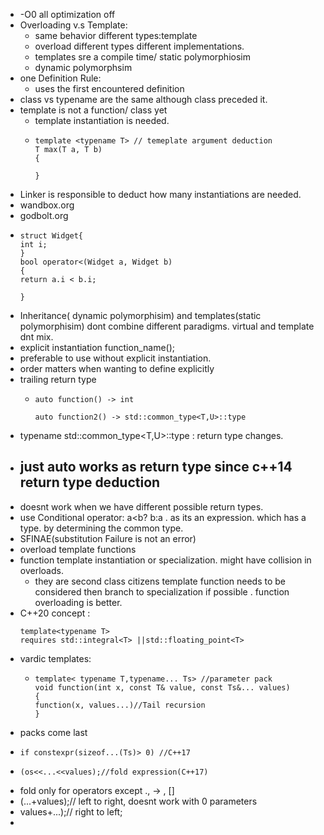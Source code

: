 - -O0 all optimization off
- Overloading v.s Template:
	- same behavior different types:template
	- overload different types different implementations.
	- templates sre a compile time/ static polymorphiosim
	- dynamic polymorphsim
- one Definition Rule:
	- uses the first encountered definition
- class vs typename are the same although class preceded it.
- template is not a function/ class yet
	- template instantiation is needed.
	- ```template declartion
	  template <typename T> // temeplate argument deduction
	  T max(T a, T b)
	  {
	  
	  }
	  ```
- Linker is responsible to deduct how many instantiations are needed.
- wandbox.org
- godbolt.org
- ```template with overload
  struct Widget{
  int i;
  }
  bool operator<(Widget a, Widget b)
  {
  return a.i < b.i;
  
  }
  ```
- Inheritance( dynamic polymorphisim) and templates(static polymorphisim) dont combine different paradigms. virtual and template dnt mix.
- explicit instantiation function_name<type>();
- preferable to use without explicit instantiation.
- order matters when wanting to define explicitly
- trailing return type
	- ```trailing return
	  auto function() -> int
	  
	  auto function2() -> std::common_type<T,U>::type
	  ```
- typename std::common_type<T,U>::type : return type changes.
- just auto works as return type since c++14 return type deduction
	-
- doesnt work when we have different possible return types.
- use Conditional operator: a<b? b:a . as its an expression. which has a type. by determining the common type.
- SFINAE(substitution Failure is not an error)
- overload template functions
- function template instantiation  or specialization. might have collision in overloads.
	- they are second class citizens template function needs to be considered then branch to specialization if possible . function overloading is better.
- C++20 concept : 
  ```requires
  template<typename T>
  requires std::integral<T> ||std::floating_point<T>
  ```
- vardic templates:
	- ```vardic
	  template< typename T,typename... Ts> //parameter pack
	  void function(int x, const T& value, const Ts&... values)
	  {
	  function(x, values...)//Tail recursion
	  }
	  ```
- packs come last
- ```empty check
  if constexpr(sizeof...(Ts)> 0) //C++17
  ```
- ```fold expressions
  (os<<...<<values);//fold expression(C++17)
  ```
- fold only for operators except ., -> , []
- (...+values);// left to right, doesnt work with 0 parameters
- values+...);// right to left;
-